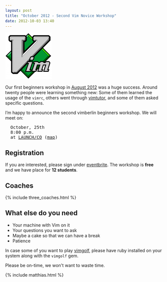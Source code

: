 ```yaml
---
layout: post
title: "October 2012 - Second Vim Novice Workshop"
date: 2012-10-03 13:40
---
```


![/images/workshop.png](/images/workshop.png "workshop")

Our first beginners workshop in [August 2012](/august-2012-workshop) was a huge success. Around twenty people were learning
something new: Some of them learned the usage of the `vimrc`, others went through [vimtutor](http://linuxcommand.org/man_pages/vimtutor1.html), and some of them asked specific questions.

I’m happy to announce the second vimberlin beginners workshop. We will meet on:

<pre>
  October, 25th
  8:00 p.m.
  at <a href="https://launchco.com/etc/#coworking">LAUNCH/CO</a> (<a href="http://g.co/maps/k62eb">map</a>)
</pre>


## Registration

If you are interested, please sign under [eventbrite](http://www.eventbrite.com/event/4134065100). The workshop is **free** and we have place for **12 students**.


## Coaches

{% include three_coaches.html %}


## What else do you need

- Your machine with Vim on it
- Your questions you want to ask
- Maybe a cake so that we can have a break
- Patience

In case some of you want to play [vimgolf](http://vimgolf.com/), please have ruby installed on your system along with the
`vimgolf` gem.

Please be on-time, we won't want to waste time.

{% include matthias.html %}
